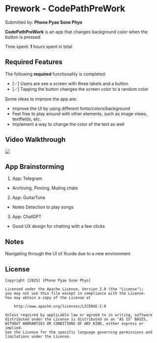 # Prework - CodePathPreWork

Submitted by: **Phone Pyae Sone Phyo**

**CodePathPreWork** is an app that changes background color when the button is pressed

Time spent: **1** hours spent in total

## Required Features

The following **required** functionality is completed:

- [✅] Users are see a screen with three labels and a button
- [✅] Tapping the button changes the screen color to a random color

Some ideas to improve the app are:
- Improve the UI by using different fonts/colors/background
- Feel free to play around with other elements, such as image views, textfields, etc.
- Implement a way to change the color of the text as well
 
## Video Walkthrough

<div>
    <a href="https://www.loom.com/share/ecce5ae1795343e6a6884205bf37951e">
    </a>
    <a href="https://www.loom.com/share/ecce5ae1795343e6a6884205bf37951e">
      <img style="max-width:300px;" src="https://cdn.loom.com/sessions/thumbnails/ecce5ae1795343e6a6884205bf37951e-0a013510df74dc9c-full-play.gif">
    </a>
  </div>

## App Brainstorming

1) App: Telegram
- Archiving, Pinning, Muting chats
2) App: GuitarTuna
- Notes Detection to play songs
3) App: ChatGPT
- Good UX design for chatting with a few clicks

## Notes

Navigating through the UI of Xcode due to a new environment

## License

    Copyright [2025] [Phone Pyae Sone Phyo]

    Licensed under the Apache License, Version 2.0 (the "License");
    you may not use this file except in compliance with the License.
    You may obtain a copy of the License at

        http://www.apache.org/licenses/LICENSE-2.0

    Unless required by applicable law or agreed to in writing, software
    distributed under the License is distributed on an "AS IS" BASIS,
    WITHOUT WARRANTIES OR CONDITIONS OF ANY KIND, either express or implied.
    See the License for the specific language governing permissions and
    limitations under the License.
